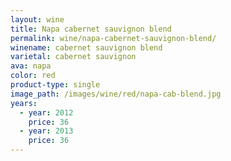 ```yaml
---
layout: wine
title: Napa cabernet sauvignon blend
permalink: wine/napa-cabernet-sauvignon-blend/
winename: cabernet sauvignon blend
varietal: cabernet sauvignon
ava: napa
color: red
product-type: single
image_path: /images/wine/red/napa-cab-blend.jpg
years:
  - year: 2012
    price: 36
  - year: 2013
    price: 36
---
```



